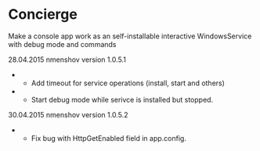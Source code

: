 # Concierge
Make a console app work as an self-installable interactive WindowsService with debug mode and commands


28.04.2015 nmenshov version 1.0.5.1

* - Add timeout for service operations (install, start and others)
* - Start debug mode while serivce is installed but stopped.

30.04.2015 nmenshov version 1.0.5.2

* - Fix bug with HttpGetEnabled field in app.config.
